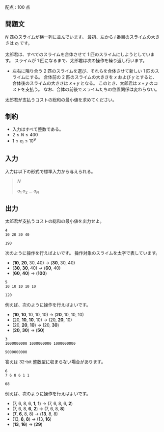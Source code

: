 配点 : $100$ 点

## 問題文

$N$ 匹のスライムが横一列に並んでいます。
最初、左から $i$ 番目のスライムの大きさは $a_i$ です。

太郎君は、すべてのスライムを合体させて $1$ 匹のスライムにしようとしています。
スライムが $1$ 匹になるまで、太郎君は次の操作を繰り返し行います。

- 左右に隣り合う $2$ 匹のスライムを選び、それらを合体させて新しい $1$ 匹のスライムにする。 合体前の $2$ 匹のスライムの大きさを $x$ および $y$ とすると、合体後のスライムの大きさは $x + y$ となる。 このとき、太郎君は $x + y$ のコストを支払う。 なお、合体の前後でスライムたちの位置関係は変わらない。

太郎君が支払うコストの総和の最小値を求めてください。

## 制約

- 入力はすべて整数である。
- $2 \leq N \leq 400$
- $1 \leq a_i \leq 10^9$

## 入力

入力は以下の形式で標準入力から与えられる。

> $N$
> 
> $a_1$ $a_2$ $\ldots$ $a_N$

## 出力

太郎君が支払うコストの総和の最小値を出力せよ。

```input1
4
10 20 30 40
```

```output1
190
```

次のように操作を行えばよいです。
操作対象のスライムを太字で表しています。

- (**10**, **20**, 30, 40) → (**30**, 30, 40)
- (**30**, **30**, 40) → (**60**, 40)
- (**60**, **40**) → (**100**)

```input2
5
10 10 10 10 10
```

```output2
120
```

例えば、次のように操作を行えばよいです。

- (**10**, **10**, 10, 10, 10) → (**20**, 10, 10, 10)
- (20, **10**, **10**, 10) → (20, **20**, 10)
- (20, **20**, **10**) → (20, **30**)
- (**20**, **30**) → (**50**)

```input3
3
1000000000 1000000000 1000000000
```

```output3
5000000000
```

答えは 32-bit 整数型に収まらない場合があります。

```input4
6
7 6 8 6 1 1
```

```output4
68
```

例えば、次のように操作を行えばよいです。

- (7, 6, 8, 6, **1**, **1**) → (7, 6, 8, 6, **2**)
- (7, 6, 8, **6**, **2**) → (7, 6, 8, **8**)
- (**7**, **6**, 8, 8) → (**13**, 8, 8)
- (13, **8**, **8**) → (13, **16**)
- (**13**, **16**) → (**29**)